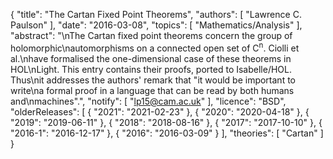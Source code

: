 {
    "title": "The Cartan Fixed Point Theorems",
    "authors": [
        "Lawrence C. Paulson"
    ],
    "date": "2016-03-08",
    "topics": [
        "Mathematics/Analysis"
    ],
    "abstract": "\nThe Cartan fixed point theorems concern the group of holomorphic\nautomorphisms on a connected open set of C<sup>n</sup>. Ciolli et al.\nhave formalised the one-dimensional case of these theorems in HOL\nLight. This entry contains their proofs, ported to Isabelle/HOL.  Thus\nit addresses the authors' remark that \"it would be important to write\na formal proof in a language that can be read by both humans and\nmachines\".",
    "notify": [
        "lp15@cam.ac.uk"
    ],
    "licence": "BSD",
    "olderReleases": [
        {
            "2021": "2021-02-23"
        },
        {
            "2020": "2020-04-18"
        },
        {
            "2019": "2019-06-11"
        },
        {
            "2018": "2018-08-16"
        },
        {
            "2017": "2017-10-10"
        },
        {
            "2016-1": "2016-12-17"
        },
        {
            "2016": "2016-03-09"
        }
    ],
    "theories": [
        "Cartan"
    ]
}
